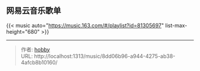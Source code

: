 # 


## 网易云音乐歌单

{{< music auto="https://music.163.com/#/playlist?id=81305697" list-max-height="680" >}}




---

> 作者: [hobby](https://github.com/haochan1996)  
> URL: http://localhost:1313/music/8dd06b96-a944-4275-ab38-4afcb8b10160/  

